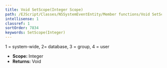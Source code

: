 ```yaml
---
title: Void SetScope(Integer Scope)
path: /EJScript/Classes/NSSystemEventEntity/Member functions/Void SetScope(Integer p_0)
intellisense: 1
classref: 1
sortOrder: 7834
keywords: SetScope(Integer)
---
```



1 = system-wide, 2= database, 3 = group, 4 = user



* **Scope:** Integer
* **Returns:** Void


